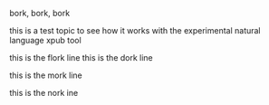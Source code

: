 bork, bork, bork

this is a test topic to see how it works with the experimental natural language xpub tool

this is the flork line
this is the dork line

this is the mork line

this is the nork ine
